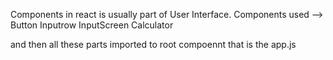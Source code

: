 Components in react is usually part of User Interface.
Components used -->
Button
Inputrow
InputScreen
Calculator

and then all these parts imported to root compoennt that is the app.js

